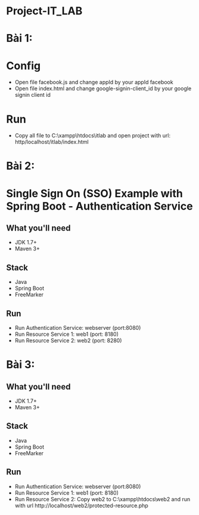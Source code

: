 # Project-IT_LAB

# Bài 1: 
# Config
 - Open file facebook.js and change appId by your appId facebook
 - Open file index.html and change google-signin-client_id by your google signin client id
# Run
 - Copy all file to C:\xampp\htdocs\itlab and open project with url: http/localhost/itlab/index.html

# Bài 2:
# Single Sign On (SSO) Example with Spring Boot - Authentication Service
## What you'll need
- JDK 1.7+
- Maven 3+

## Stack
- Java
- Spring Boot
- FreeMarker

## Run
- Run Authentication Service: webserver (port:8080)
- Run Resource Service 1: web1 (port: 8180)
- Run Resource Service 2: web2 (port: 8280)

# Bài 3:
## What you'll need
- JDK 1.7+
- Maven 3+

## Stack
- Java
- Spring Boot
- FreeMarker

## Run
- Run Authentication Service: webserver (port:8080)
- Run Resource Service 1: web1 (port: 8180)
- Run Resource Service 2: Copy web2 to C:\xampp\htdocs\web2 and run with url http://localhost/web2/protected-resource.php

